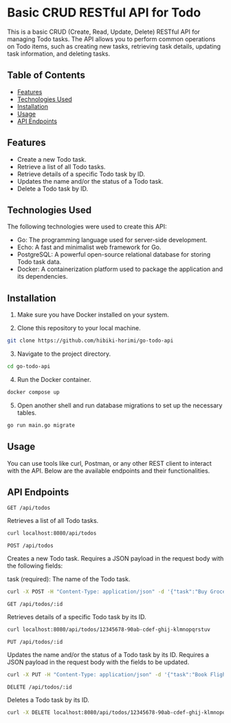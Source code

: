 # Basic CRUD RESTful API for Todo

This is a basic CRUD (Create, Read, Update, Delete) RESTful API for managing Todo tasks. The API allows you to perform common operations on Todo items, such as creating new tasks, retrieving task details, updating task information, and deleting tasks.

## Table of Contents

- [Features](#features)
- [Technologies Used](#technologies-used)
- [Installation](#installation)
- [Usage](#usage)
- [API Endpoints](#api-endpoints)

## Features

- Create a new Todo task.
- Retrieve a list of all Todo tasks.
- Retrieve details of a specific Todo task by ID.
- Updates the name and/or the status of a Todo task.
- Delete a Todo task by ID.

## Technologies Used

The following technologies were used to create this API:

- Go: The programming language used for server-side development.
- Echo: A fast and minimalist web framework for Go.
- PostgreSQL: A powerful open-source relational database for storing Todo task data.
- Docker: A containerization platform used to package the application and its dependencies.

## Installation

1. Make sure you have Docker installed on your system.

2. Clone this repository to your local machine.

```bash
git clone https://github.com/hibiki-horimi/go-todo-api
```

3. Navigate to the project directory.

```bash
cd go-todo-api
```

4. Run the Docker container.

```bash
docker compose up
```

5. Open another shell and run database migrations to set up the necessary tables.

```bash
go run main.go migrate
```

## Usage

You can use tools like curl, Postman, or any other REST client to interact with the API. Below are the available endpoints and their functionalities.

## API Endpoints

`GET /api/todos`

Retrieves a list of all Todo tasks.

```bash
curl localhost:8080/api/todos
```

`POST /api/todos`

Creates a new Todo task. Requires a JSON payload in the request body with the following fields:

task (required): The name of the Todo task.

```bash
curl -X POST -H "Content-Type: application/json" -d '{"task":"Buy Groceries"}' localhost:8080/api/todos
```

`GET /api/todos/:id`

Retrieves details of a specific Todo task by its ID.

```bash
curl localhost:8080/api/todos/12345678-90ab-cdef-ghij-klmnopqrstuv
```

`PUT /api/todos/:id`

Updates the name and/or the status of a Todo task by its ID. Requires a JSON payload in the request body with the fields to be updated.

```bash
curl -X PUT -H "Content-Type: application/json" -d '{"task":"Book Flight Tickets", "done": true}' localhost:8080/api/tasks/cae0bb14-d854-4387-b27f-28b1df880d02
```

`DELETE /api/todos/:id`

Deletes a Todo task by its ID.

```bash
curl -X DELETE localhost:8080/api/todos/12345678-90ab-cdef-ghij-klmnopqrstuv
```
